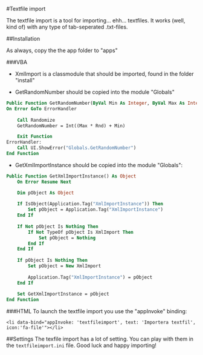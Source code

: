 #Textfile import

The textfile import is a tool for importing... ehh... textfiles. It works (well, kind of) with any type of tab-seperated .txt-files. 

##Installation

As always, copy the the app folder to "apps"

###VBA
- XmlImport is a classmodule that should be imported, found in the folder "install"

- GetRandomNumber should be copied into the module "Globals"

```vb
Public Function GetRandomNumber(ByVal Min As Integer, ByVal Max As Integer) As Integer
On Error GoTo ErrorHandler
    
    Call Randomize
    GetRandomNumber = Int((Max * Rnd) + Min)

    Exit Function
ErrorHandler:
    Call UI.ShowError("Globals.GetRandomNumber")
End Function
```

- GetXmlImportInstance should be copied into the module "Globals":

```vb
Public Function GetXmlImportInstance() As Object
    On Error Resume Next

    Dim pObject As Object
    
    If IsObject(Application.Tag("XmlImportInstance")) Then
        Set pObject = Application.Tag("XmlImportInstance")
    End If
        
    If Not pObject Is Nothing Then
        If Not TypeOf pObject Is XmlImport Then
            Set pObject = Nothing
        End If
    End If
    
    If pObject Is Nothing Then
        Set pObject = New XmlImport
        
        Application.Tag("XmlImportInstance") = pObject
    End If
    
    Set GetXmlImportInstance = pObject
End Function
```

###HTML
To launch the textfile import you use the "appInvoke" binding:

```
<li data-bind="appInvoke: 'textfileimport', text: 'Importera textfil', icon:'fa-file'"></li>   
```

##Settings
The texfile import has a lot of setting. You can play with them in the ```textfileimport.ini``` file.
Good luck and happy importing!